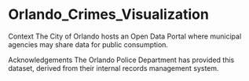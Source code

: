# Orlando_Crimes_Visualization

Context
The City of Orlando hosts an Open Data Portal where municipal agencies may share data for public consumption.

Acknowledgements
The Orlando Police Department has provided this dataset, derived from their internal records management system.
